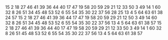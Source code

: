 15 2 18 27 46 41 39 36 44 40 17 47 19 58 20 59 29 21 12 33 50 3 49 14 1 60 32 8 26 51 34 
45 48 53 52 6 55 54 35 30 22 37 56 28 25 13 4 5 64 63 61 38 24 57 
15 2 18 27 46 41 39 36 44 17 47 19 58 20 59 29 21 12 50 3 49 14 60 32 8 26 51 34 
45 48 53 52 6 55 54 35 30 22 37 56 13 4 5 64 63 61 38 57 
15 2 18 27 46 41 39 36 44 40 17 47 19 58 20 59 29 21 12 33 50 3 49 14 1 60 32 8 26 51 
45 48 53 52 6 55 54 35 30 22 37 56 13 4 5 64 63 61 38 57 
